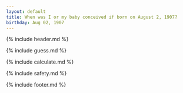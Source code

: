 ```yaml
---
layout: default
title: When was I or my baby conceived if born on August 2, 1907?
birthday: Aug 02, 1907
---
```


{% include header.md %}

{% include guess.md %}

{% include calculate.md %}

{% include safety.md %}

{% include footer.md %}



